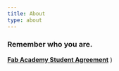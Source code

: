 ```yaml
---
title: About
type: about
---
```


### Remember who you are.

[**Fab Academy Student Agreement**](../docs/studentagreement)
)